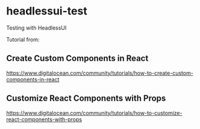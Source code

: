 # headlessui-test
Testing with HeadlessUI


Tutorial from:
## Create Custom Components in React
<https://www.digitalocean.com/community/tutorials/how-to-create-custom-components-in-react>

##  Customize React Components with Props
<https://www.digitalocean.com/community/tutorials/how-to-customize-react-components-with-props>
